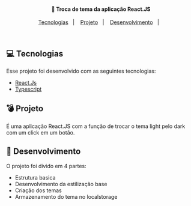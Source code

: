 <h4 align="center">
  🎨 Troca de tema da aplicação React.JS
</h4>

<p align="center">
  <a href="#rocket-tecnologias">Tecnologias</a>&nbsp;&nbsp;&nbsp;|&nbsp;&nbsp;&nbsp;
  <a href="#-projeto">Projeto</a>&nbsp;&nbsp;&nbsp;|&nbsp;&nbsp;&nbsp;
  <a href="#-layout">Desenvolvimento</a>&nbsp;&nbsp;&nbsp;|&nbsp;&nbsp;&nbsp;
</p>

<br>

## 💻 Tecnologias

Esse projeto foi desenvolvido com as seguintes tecnologias:

- [React.Js](https://nodejs.org/en/)
- [Typescript](https://www.typescriptlang.org/)

## 💣 Projeto

É uma aplicação React.JS com a função de trocar o tema light pelo dark com um click em um botão.

## 📐 Desenvolvimento

O projeto foi divido em 4 partes: 

- Estrutura basica
- Desenvolvimento da estilização base
- Criação dos temas
- Armazenamento do tema no localstorage
